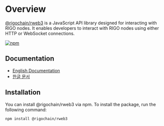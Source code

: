 # Overview

[@rigochain/rweb3](https://www.npmjs.com/package/@rigochain/rweb3) is a JavaScript API library designed for interacting with RIGO nodes. It enables developers to interact with RIGO nodes using either HTTP or WebSocket connections.

[![npm](https://img.shields.io/npm/v/@rigochain/rweb3)](https://www.npmjs.com/package/@rigochain/rweb3)

## Documentation

- [English Documentation](docs-en/README.md)
- [한글 문서](docs-kr/README.md)

## Installation

You can install @rigochain/rweb3 via npm. To install the package, run the following command:

```shell
npm install @rigochain/rweb3